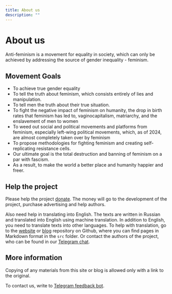 ```yaml
---
title: About us
description: ""
---
```

# About us

Anti-feminism is a movement for equality in society, which can only be achieved by addressing the source of gender inequality - feminism.

## Movement Goals

- To achieve true gender equality
- To tell the truth about feminism, which consists entirely of lies and manipulation.
- To tell men the truth about their true situation.
- To fight the negative impact of feminism on humanity, the drop in birth rates that feminism has led to, vaginocapitalism, matriarchy, and the enslavement of men to women
- To weed out social and political movements and platforms from feminism, especially left-wing political movements, which, as of 2024, are almost completely taken over by feminism
- To propose methodologies for fighting feminism and creating self-replicating resistance cells.
- Our ultimate goal is the total destruction and banning of feminism on a par with fascism.
- As a result, to make the world a better place and humanity happier and freer.

## Help the project

Please help the project [donate](/en/page/donate). The money will go to the development of the project, purchase advertising and help authors.

Also need help in translating into English. The texts are written in Russian and translated into English using machine translation. In addition to English, you need to translate texts into other languages. To help with translation, go to the [website](https://github.com/bozonx/antifem-site) or [blog](https://github.com/bozonx/antifem-blog) repository on Github, where you can find pages in Markdown format in the `src` folder. Or contact the authors of the project, who can be found in our [Telegram chat](https://t.me/antifem_battle_chat).

## More information

Copying of any materials from this site or blog is allowed only with a link to the original.

To contact us, write to [Telegram feedback bot](https://t.me/antifem_battle_feedbackbot).
